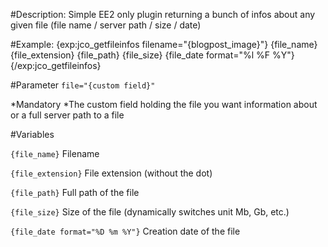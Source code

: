 #Description:
Simple EE2 only plugin returning a bunch of infos about any given file (file name / server path / size / date)

#Example:
	{exp:jco_getfileinfos filename="{blogpost_image}"}
		{file_name}
		{file_extension}
		{file_path}
		{file_size}
		{file_date format="%l %F %Y"}
	{/exp:jco_getfileinfos}

#Parameter
`file="{custom field}"`

*Mandatory
*The custom field holding the file you want information about or a full server path to a file

#Variables

`{file_name}`
Filename

`{file_extension}`
File extension (without the dot)

`{file_path}`
Full path of the file

`{file_size}`
Size of the file (dynamically switches unit Mb, Gb, etc.)

`{file_date format="%D %m %Y"}`
Creation date of the file